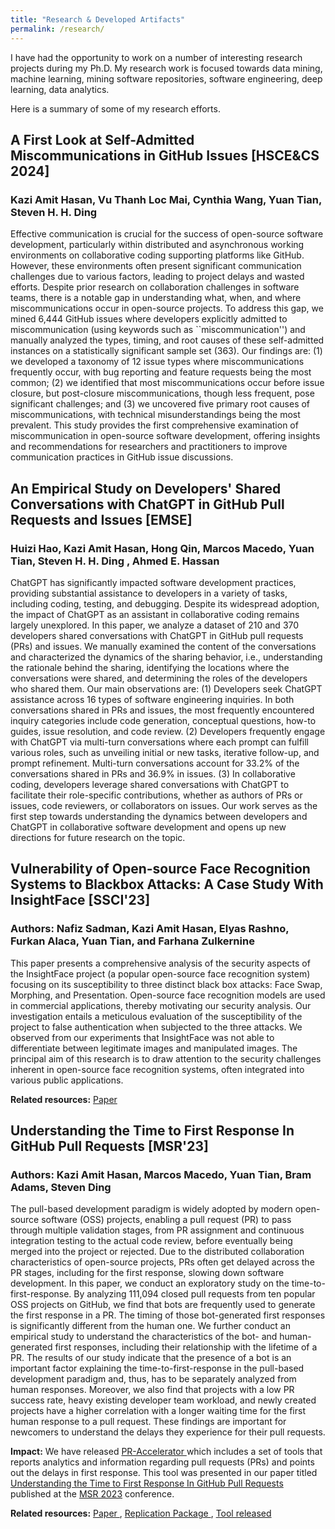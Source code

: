 ```yaml
---
title: "Research & Developed Artifacts"
permalink: /research/
---
```


I have had the opportunity to work on a number of interesting research projects during my Ph.D. My research work is focused towards data mining, machine learning, mining software repositories, software engineering, deep learning, data analytics.

Here is a summary of some of my research efforts.


## A First Look at Self-Admitted Miscommunications in GitHub Issues [HSCE&CS 2024]
### Kazi Amit Hasan, Vu Thanh Loc Mai, Cynthia Wang, Yuan Tian, Steven H. H. Ding 

Effective communication is crucial for the success of open-source software development, particularly within distributed and asynchronous working environments on collaborative coding supporting platforms like GitHub. However, these environments often present significant communication challenges due to various factors, leading to project delays and wasted efforts. Despite prior research on collaboration challenges in software teams, there is a notable gap in understanding what, when, and where miscommunications occur in open-source projects. To address this gap, we mined 6,444 GitHub issues where developers explicitly admitted to miscommunication (using keywords such as ``miscommunication'') and manually analyzed the types, timing, and root causes of these self-admitted instances on a statistically significant sample set (363). Our findings are: (1) we developed a taxonomy of 12 issue types where miscommunications frequently occur, with bug reporting and feature requests being the most common; (2) we identified that most miscommunications occur before issue closure, but post-closure miscommunications, though less frequent, pose significant challenges; and (3) we uncovered five primary root causes of miscommunications, with technical misunderstandings being the most prevalent. This study provides the first comprehensive examination of miscommunication in open-source software development, offering insights and recommendations for researchers and practitioners to improve communication practices in GitHub issue discussions.

## An Empirical Study on Developers' Shared Conversations with ChatGPT in GitHub Pull Requests and Issues [EMSE]
### Huizi Hao, Kazi Amit Hasan, Hong Qin, Marcos Macedo, Yuan Tian, Steven H. H. Ding , Ahmed E. Hassan

ChatGPT has significantly impacted software development practices, providing substantial assistance to developers in a variety of tasks, including coding, testing, and debugging. Despite its widespread adoption, the impact of ChatGPT as an assistant in collaborative coding remains largely unexplored. In this paper, we analyze a dataset of 210 and 370 developers shared conversations with ChatGPT in GitHub pull requests (PRs) and issues. We manually examined the content of the conversations and characterized the dynamics of the sharing behavior, i.e., understanding the rationale behind the sharing, identifying the locations where the conversations were shared, and determining the roles of the developers who shared them. Our main observations are: (1) Developers seek ChatGPT assistance across 16 types of software engineering inquiries. In both conversations shared in PRs and issues, the most frequently encountered inquiry categories include code generation, conceptual questions, how-to guides, issue resolution, and code review. (2) Developers frequently engage with ChatGPT via multi-turn conversations where each prompt can fulfill various roles, such as unveiling initial or new tasks, iterative follow-up, and prompt refinement. Multi-turn conversations account for 33.2% of the conversations shared in PRs and 36.9% in issues. (3) In collaborative coding, developers leverage shared conversations with ChatGPT to facilitate their role-specific contributions, whether as authors of PRs or issues, code reviewers, or collaborators on issues. Our work serves as the first step towards understanding the dynamics between developers and ChatGPT in collaborative software development and opens up new directions for future research on the topic.



## Vulnerability of Open-source Face Recognition Systems to Blackbox Attacks: A Case Study With InsightFace [SSCI'23]
### Authors: Nafiz Sadman, Kazi Amit Hasan, Elyas Rashno, Furkan Alaca, Yuan Tian, and Farhana Zulkernine

This paper presents a comprehensive analysis of the security aspects of the InsightFace project (a popular open-source face recognition system) focusing on its susceptibility to three distinct black box attacks: Face Swap, Morphing, and Presentation. Open-source face recognition models are used in commercial applications, thereby motivating our security analysis. Our investigation entails a meticulous evaluation of the susceptibility of the project to false authentication when subjected to the three attacks. We observed from our experiments that InsightFace was not able to differentiate between legitimate images and manipulated images. The principal aim of this research is to draw attention to the security challenges inherent in open-source face recognition systems, often integrated into various public applications.


**Related resources:** <a href = 'https://ieeexplore.ieee.org/abstract/document/10371801/'> Paper </a>


## Understanding the Time to First Response In GitHub Pull Requests [MSR'23]
### Authors: Kazi Amit Hasan, Marcos Macedo, Yuan Tian, Bram Adams, Steven Ding

The pull-based development paradigm is widely adopted by modern open-source software
(OSS) projects, enabling a pull request (PR) to pass through multiple validation stages, from PR
assignment and continuous integration testing to the actual code review, before eventually being merged
into the project or rejected. Due to the distributed collaboration characteristics of open-source
projects, PRs often get delayed across the PR stages, including for the first response, slowing down
software development. In this paper, we conduct an exploratory study on the time-to-first-response. By analyzing 111,094
closed pull requests from ten popular OSS projects on GitHub, we find that bots are frequently used to
generate the first response in a PR. The timing of those bot-generated first responses is significantly
different from the human one. We further conduct an empirical study to understand the characteristics of
the bot- and human-generated first responses, including their relationship with the lifetime of a PR.
The results of our study indicate that the presence of a bot is an important factor explaining the
time-to-first-response in the pull-based development paradigm and, thus, has to be separately analyzed
from human responses. Moreover, we also find that projects with a low PR success rate, heavy existing
developer team workload, and newly created projects have a higher correlation with a longer waiting time
for the first human response to a pull request. These findings are important for newcomers to understand
the delays they experience for their pull requests.

**Impact:** We have released <a href = 'https://github.com/RISElabQueens/PR-Accelerator'> PR-Accelerator </a> which includes a set of tools that reports analytics and information regarding pull requests (PRs) and points out the delays in first response. This tool was presented in our paper titled [Understanding the Time to First Response In GitHub Pull Requests](https://arxiv.org/abs/2304.08426) published at the [MSR 2023](https://conf.researchr.org/home/msr-2023) conference.

**Related resources:** <a href = 'https://arxiv.org/abs/2304.08426'> Paper </a>, <a href = '#'> Replication Package </a>, <a href = 'https://github.com/RISElabQueens/PR-Accelerator'> Tool released </a>